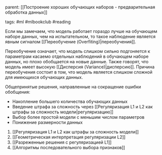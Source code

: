 parent: [[Построение хороших обучающих наборов - предварительная обработка данных]]

tags: #ml #mlbookclub #reading 

Если мы замечаем, что модель работает гораздо лучше на обучающем наборе данных, чем на испытательном, то такое наблюдение является явным сигналом [[Переобучение (Overfiting)|переобучения]].

Переобучение означает, что модель слишком сильно подгоняется к параметрам касаемо отдельных наблюдений в обучающем наборе данных, но плохо обобщается на новые данные. Также говорят, что модель имеет высокую [[Дисперсия (Variance)|дисперсию]]. Причина переобучения состоит в том, что модель является слишком сложной для имеющихся обучающих данных.

Общепринятые решения, направленные на сокращение ошибки обобщения:

- Накопление большего количества обучающих данных
- Введение штрафа за сложность через [[Регуляризация L1 и L2 как штрафы за сложность модели|регуляризацию]]
- Выбор более простой модели с меньшим числом параметров
- Понижение размерности данных

1. [[Регуляризация L1 и L2 как штрафы за сложность модели]]
2. [[Геометрическая интерпретация регуляризации L2]]
3. [[Разреженные решения с регуляризацией L1]]
4. [[Алгоритмы последовательного выбора признаков]]

